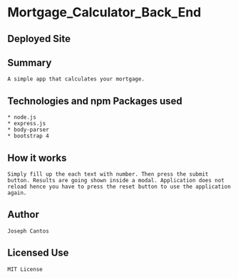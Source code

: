 # Mortgage_Calculator_Back_End

## Deployed Site


## Summary 

    A simple app that calculates your mortgage.

## Technologies and npm Packages used
    * node.js
    * express.js
    * body-parser
    * bootstrap 4

## How it works
    
    Simply fill up the each text with number. Then press the submit button. Results are going shown inside a modal. Application does not reload hence you have to press the reset button to use the application again.

## Author 

    Joseph Cantos

## Licensed Use
    MIT License